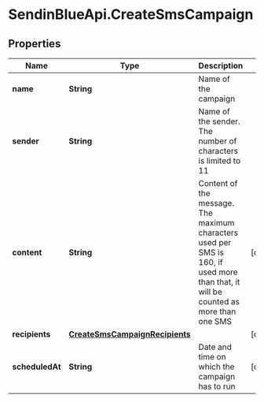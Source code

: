 # SendinBlueApi.CreateSmsCampaign

## Properties
Name | Type | Description | Notes
------------ | ------------- | ------------- | -------------
**name** | **String** | Name of the campaign | 
**sender** | **String** | Name of the sender. The number of characters is limited to 11 | 
**content** | **String** | Content of the message. The maximum characters used per SMS is 160, if used more than that, it will be counted as more than one SMS | [optional] 
**recipients** | [**CreateSmsCampaignRecipients**](CreateSmsCampaignRecipients.md) |  | [optional] 
**scheduledAt** | **String** | Date and time on which the campaign has to run | [optional] 


